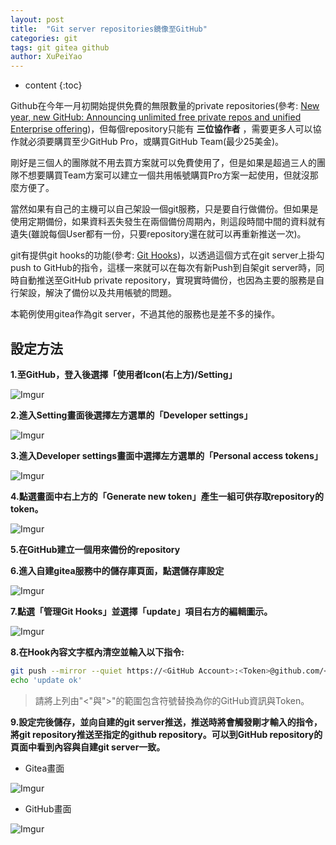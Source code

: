 ```yaml
---
layout: post
title:  "Git server repositories鏡像至GitHub"
categories: git
tags: git gitea github
author: XuPeiYao
---
```


* content
{:toc}

Github在今年一月初開始提供免費的無限數量的private repositories(參考: [New year, new GitHub: Announcing unlimited free private repos and unified Enterprise offering](https://github.blog/2019-01-07-new-year-new-github/))，但每個repository只能有 **三位協作者** ，需要更多人可以協作就必須要購買至少GitHub Pro，或購買GitHub Team(最少25美金)。

剛好是三個人的團隊就不用去買方案就可以免費使用了，但是如果是超過三人的團隊不想要購買Team方案可以建立一個共用帳號購買Pro方案一起使用，但就沒那麼方便了。

當然如果有自己的主機可以自己架設一個git服務，只是要自行做備份。但如果是使用定期備份，如果資料丟失發生在兩個備份周期內，則這段時間中間的資料就有遺失(雖說每個User都有一份，只要repository還在就可以再重新推送一次)。

git有提供git hooks的功能(參考: [Git Hooks](https://git-scm.com/book/zh-tw/v1/Git-%E5%AE%A2%E8%A3%BD%E5%8C%96-Git-Hooks?fbclid=IwAR2dW-gUBFKgv0KGuO3UOgpvuHSeMNC4lIL0UvqCFTT_HUHmLk5wWlI09gk))，以透過這個方式在git server上掛勾push to GitHub的指令，這樣一來就可以在每次有新Push到自架git server時，同時自動推送至GitHub private repository，實現實時備份，也因為主要的服務是自行架設，解決了備份以及共用帳號的問題。

本範例使用gitea作為git server，不過其他的服務也是差不多的操作。

## 設定方法
**1.至GitHub，登入後選擇「使用者Icon(右上方)/Setting」**

![Imgur](https://i.imgur.com/04syIe7.png)

**2.進入Setting畫面後選擇左方選單的「Developer settings」**

![Imgur](https://i.imgur.com/uewkkaG.png)

**3.進入Developer settings畫面中選擇左方選單的「Personal access tokens」**

![Imgur](https://i.imgur.com/CITrLgz.png)

**4.點選畫面中右上方的「Generate new token」產生一組可供存取repository的token。**

![Imgur](https://i.imgur.com/r1UzGsD.png)

**5.在GitHub建立一個用來備份的repository**

**6.進入自建gitea服務中的儲存庫頁面，點選儲存庫設定**

![Imgur](https://i.imgur.com/NfcUDsp.png)

**7.點選「管理Git Hooks」並選擇「update」項目右方的編輯圖示。**

![Imgur](https://i.imgur.com/E7yyDuu.png)

**8.在Hook內容文字框內清空並輸入以下指令:**
```bash
git push --mirror --quiet https://<GitHub Account>:<Token>@github.com/<GitHub Account>/<GitHub Repository Name>.git &> /dev/null &
echo 'update ok'
```
> 請將上列由"<"與">"的範圍包含符號替換為你的GitHub資訊與Token。

**9.設定完後儲存，並向自建的git server推送，推送時將會觸發剛才輸入的指令，將git repository推送至指定的github repository。可以到GitHub repository的頁面中看到內容與自建git server一致。**

* Gitea畫面

![Imgur](https://i.imgur.com/EeGyFci.png)

* GitHub畫面

![Imgur](https://i.imgur.com/Ojmevvt.png)
